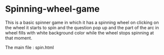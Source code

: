 # Spinning-wheel-game

This is a basic spinner game in which it has a spinning wheel on clicking on the wheel it starts to spin and the question pop up and the part of the arc in wheel fills with white background color while the wheel stops spinning at that moment.

The main file : spin.html
